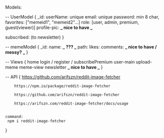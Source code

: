 Models:

-- UserModel {
\_id:
userName: unique
email: unique
password: min 8 char,
favorites: ["memeid1", "memeid2"...]
role: [user, admin, premium, guest(viewer)]
profile-pic: **_ nice to have _**

<!-- with defaults -->

subscribed: (to newsletter)
}

-- memeModel {
\_id:
name: **_ ??? _**
path:
likes:
comments: **_ nice to have / messy? _**
}

-- Views {
home
login / register / subscribePremium
user-main
upload-meme
meme-view
newsletter **_ nice to have _**
}

-- API {
https://github.com/arifszn/reddit-image-fetcher

        https://npm.io/package/reddit-image-fetcher

        https://github.com/arifszn/reddit-image-fetcher

        https://arifszn.com/reddit-image-fetcher/docs/usage


    command:
     npm i reddit-image-fetcher

}
